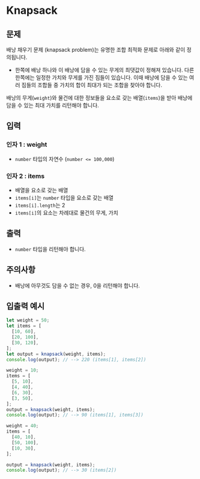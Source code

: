 # Knapsack

## 문제

배낭 채우기 문제 (knapsack problem)는 유명한 조합 최적화 문제로 아래와 같이 정의됩니다.

- 한쪽에 배낭 하나와 이 배낭에 담을 수 있는 무게의 최댓값이 정해져 있습니다. 다른 한쪽에는 일정한 가치와 무게를 가진 짐들이 있습니다. 이때 배낭에 담을 수 있는 여러 짐들의 조합들 중 가치의 합이 최대가 되는 조합을 찾아야 합니다.

배낭의 무게(`weight`)와 물건에 대한 정보들을 요소로 갖는 배열(`items`)을 받아 배낭에 담을 수 있는 최대 가치를 리턴해야 합니다.

## 입력

### 인자 1 : weight

- `number` 타입의 자연수 (`number <= 100,000`)

### 인자 2 : items

- 배열을 요소로 갖는 배열
- `items[i]`는 `number` 타입을 요소로 갖는 배열
- `items[i].length`는 2
- `items[i]`의 요소는 차례대로 물건의 무게, 가치

## 출력

- `number` 타입을 리턴해야 합니다.

## 주의사항

- 배낭에 아무것도 담을 수 없는 경우, 0을 리턴해야 합니다.

## 입출력 예시

```javascript
let weight = 50;
let items = [
  [10, 60],
  [20, 100],
  [30, 120],
];
let output = knapsack(weight, items);
console.log(output); // --> 220 (items[1], items[2])

weight = 10;
items = [
  [5, 10],
  [4, 40],
  [6, 30],
  [3, 50],
];
output = knapsack(weight, items);
console.log(output); // --> 90 (items[1], items[3])

weight = 40;
items = [
  [40, 10],
  [50, 100],
  [10, 30],
];

output = knapsack(weight, items);
console.log(output); // --> 30 (items[2])
```
